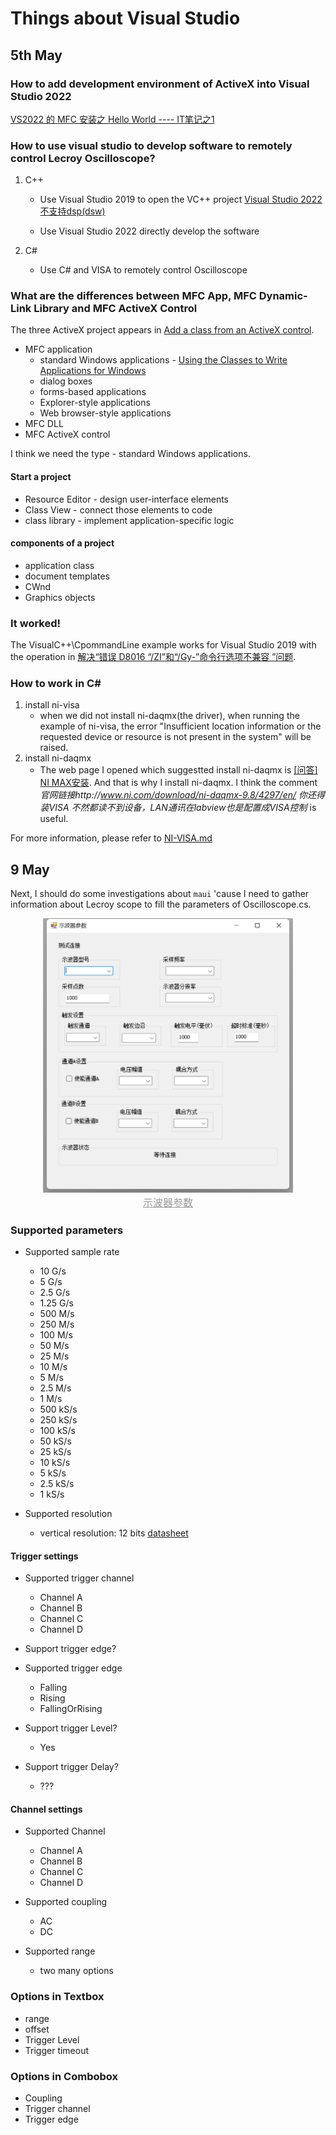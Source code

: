 # Things about Visual Studio 
## 5th May
### How to add development environment of ActiveX into Visual Studio 2022 
[VS2022 的 MFC 安装之 Hello World ---- IT笔记之1](https://blog.csdn.net/u012040531/article/details/125375158)

### How to use visual studio to develop software to remotely control Lecroy Oscilloscope?

1.  C++

    - Use Visual Studio 2019 to open the VC++ project [Visual Studio 2022 不支持dsp(dsw)](https://www.cnblogs.com/q-z-lin/p/15375917.html)

    - Use Visual Studio 2022 directly develop the software

2.  C#

    - Use C# and VISA to remotely control Oscilloscope

### What are the differences between MFC App, MFC Dynamic-Link Library and MFC ActiveX Control

The three ActiveX project appears in [Add a class from an ActiveX control](https://learn.microsoft.com/en-us/cpp/ide/adding-a-class-from-an-activex-control-visual-cpp?view=msvc-170).

  - MFC application	
  	+ standard Windows applications - [Using the Classes to Write Applications for Windows](https://learn.microsoft.com/en-us/cpp/mfc/using-the-classes-to-write-applications-for-windows?view=msvc-170)
  	+ dialog boxes
  	+ forms-based applications
  	+ Explorer-style applications
  	+ Web browser-style applications
  - MFC DLL
  - MFC ActiveX control

I think we need the type - standard Windows applications.

<!-- **Start a project** -->
 
#### Start a project
  - Resource Editor - design user-interface elements
  - Class View - connect those elements to code
  - class library - implement application-specific logic

#### components of a project
  - application class
  - document templates
  - CWnd
  - Graphics objects

### It worked!
The VisualC++\CpommandLine example works for Visual Studio 2019 with the operation in [解决“错误 D8016 “/ZI”和“/Gy-”命令行选项不兼容 ”问题](https://blog.csdn.net/lyj_viviani/article/details/51487877).

### How to work in C#
 1. install ni-visa
    - when we did not install ni-daqmx(the driver), when running the example of ni-visa, the error "Insufficient location information or the requested device or resource is not present in the system" will be raised.
 2. install ni-daqmx
    - The web page I opened which suggestted install ni-daqmx is [[问答] NI MAX安装](https://bbs.elecfans.com/jishu_1535924_1_1.html). And that is why I install ni-daqmx. I think the comment *官网链接http://www.ni.com/download/ni-daqmx-9.8/4297/en/     你还得装VISA 不然都读不到设备，LAN通讯在labview也是配置成VISA控制* is useful.

For more information, please refer to [NI-VISA.md](./NI-VISA.md)

## 9 May
Next, I should do some investigations about `maui` 'cause I need to gather information about Lecroy scope to fill the parameters of Oscilloscope.cs.

<!-- ![Img](Img/oscilloscope.png "parameters to get")
<img src="Img/oscilloscope.png" width = "300"  alt="示波器参数" align=center />
 -->
<center>
    <img src="Img/oscilloscope.png" width="400">
    <br>
    <font size="3" face="楷体" color="#999"><u>示波器参数</u></font>
</center>

### Supported parameters
  - Supported sample rate
      +   10 G/s
      +    5 G/s
      +  2.5 G/s
      + 1.25 G/s
      +  500 M/s
      +  250 M/s
      +  100 M/s
      +   50 M/s
      +   25 M/s
      +   10 M/s
      +    5 M/s
      +  2.5 M/s
      +    1 M/s
      +  500 kS/s
      +  250 kS/s
      +  100 kS/s
      +   50 kS/s
      +   25 kS/s
      +   10 kS/s
      +    5 kS/s
      +  2.5 kS/s
      +    1 kS/s

  - Supported resolution
      + vertical resolution: 12 bits [datasheet](https://www.testequipmenthq.com/datasheets/LECROY-HDO6034-Datasheet.pdf)
#### Trigger settings
  - Supported trigger channel
      + Channel A
      + Channel B
      + Channel C
      + Channel D
  - Support trigger edge?

  - Supported trigger edge
      + Falling
      + Rising
      + FallingOrRising

  - Support trigger Level?
      + Yes
  - Support trigger Delay?
      + ???

#### Channel settings
  - Supported Channel
      + Channel A
      + Channel B
      + Channel C
      + Channel D

  - Supported coupling
      + AC
      + DC

  - Supported range
      + two many options

### Options in Textbox
  - range
  - offset
  - Trigger Level
  - Trigger timeout

### Options in Combobox
  - Coupling
  - Trigger channel
  - Trigger edge

